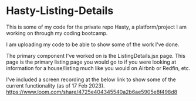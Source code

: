 # Hasty-Listing-Details
This is some of my code for the private repo Hasty, a platform/project I am working on through my coding bootcamp. 

I am uploading my code to be able to show some of the work I've done. 

The primary component I've worked on is the ListingDetails.jsx page. 
This page is the primary listing page you would go to if you were looking at information for a house/listing much like you would on Airbnb or Redfin, etc.

I've included a screen recording at the below link to show some of the current functionality (as of 17 Feb 2023).
https://www.loom.com/share/4725e404345540a2b6ae5905e8f498d8
